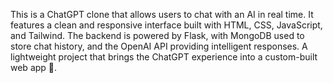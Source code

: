 This is a ChatGPT clone that allows users to chat with an AI in real time. It features a clean and responsive interface built with HTML, CSS, JavaScript, and Tailwind. The backend is powered by Flask, with MongoDB used to store chat history, and the OpenAI API providing intelligent responses. A lightweight project that brings the ChatGPT experience into a custom-built web app 🚀.
